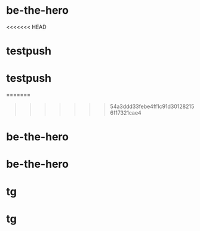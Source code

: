 # be-the-hero
<<<<<<< HEAD
# testpush
# testpush
=======
>>>>>>> 54a3ddd33febe4ff1c91d301282156f17321cae4
# be-the-hero
# be-the-hero
# tg
# tg
